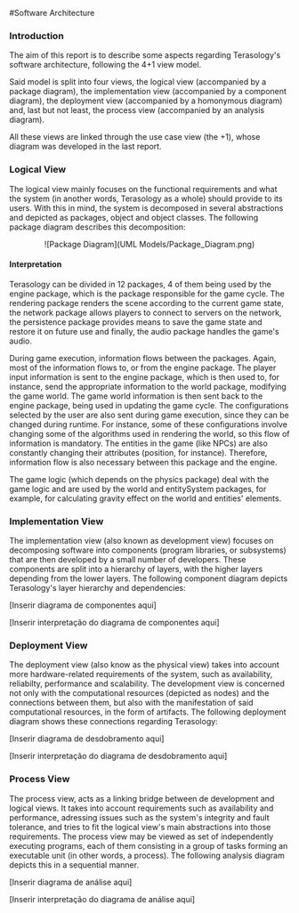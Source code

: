 #Software Architecture

### Introduction

The aim of this report is to describe some aspects regarding Terasology's software architecture, following the 4+1 view model.

Said model is split into four views, the logical view (accompanied by a package diagram), the implementation view (accompanied by a component diagram), the deployment view (accompanied by a homonymous diagram) and, last but not least, the process view (accompanied by an analysis diagram).

All these views are linked through the use case view (the +1), whose diagram was developed in the last report.

### Logical View 

The logical view mainly focuses on the functional requirements and what the system (in another words, Terasology as a whole) should provide to its users. With this in mind, the system is decomposed in several abstractions and depicted as packages, object and object classes. The following package diagram describes this decomposition:

<center> ![Package Diagram](UML Models/Package_Diagram.png) </center>

#### Interpretation

Terasology can be divided in 12 packages, 4 of them being used by the engine package, which is the package responsible for the game cycle. The rendering package renders the scene according to the current game state, the network package allows players to connect to servers on the network, the persistence package provides means to save the game state and restore it on future use and finally, the audio package handles the game's audio.

During game execution, information flows between the packages. Again, most of the information flows to, or from the engine package. The player input information is sent to the engine package, which is then used to, for instance, send the appropriate information to the world package, modifying the game world. The game world information is then sent back to the engine package, being used in updating the game cycle. The configurations selected by the user are also sent during game execution, since they can be changed during runtime. For instance, some of these configurations involve changing some of the algorithms used in rendering the world, so this flow of information is mandatory. The entities in the game (like NPCs) are also constantly changing their attributes (position, for instance). Therefore, information flow is also necessary between this package and the engine.

The game logic (which depends on the physics package) deal with the game logic and are used by the world and entitySystem packages, for example, for calculating gravity effect on the world and entities' elements.

### Implementation View

The implementation view (also known as development view) focuses on decomposing software into components (program libraries, or subsystems) that are then developed by a small number of developers. These components are split into a hierarchy of layers, with the higher layers depending from the lower layers. The following component diagram depicts Terasology's layer hierarchy and dependencies:

[Inserir diagrama de componentes aqui]

[Inserir interpretação do diagrama de componentes aqui]

### Deployment View

The deployment view (also know as the physical view) takes into account more hardware-related requirements of the system, such as availability, reliabilty, performance and scalability. The development view is concerned not only with the computational resources (depicted as nodes) and the connections between them, but also with the manifestation of said computational resources, in the form of artifacts. The following deployment diagram shows these connections regarding Terasology:

[Inserir diagrama de desdobramento aqui]

[Inserir interpretação do diagrama de desdobramento aqui]

### Process View

The process view, acts as a linking bridge between de development and logical views. It takes into account requirements such as availability and performance, adressing issues such as the system's integrity and fault tolerance, and tries to fit the logical view's main abstractions into those requirements. The process view may be viewed as set of independently executing programs, each of them consisting in a group of tasks forming an executable unit (in other words, a process). The following analysis diagram depicts this in a sequential manner.

[Inserir diagrama de análise aqui]

[Inserir interpretação do diagrama de análise aqui]

